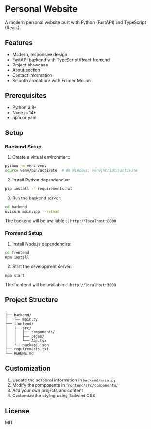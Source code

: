 # Personal Website

A modern personal website built with Python (FastAPI) and TypeScript (React).

## Features

- Modern, responsive design
- FastAPI backend with TypeScript/React frontend
- Project showcase
- About section
- Contact information
- Smooth animations with Framer Motion

## Prerequisites

- Python 3.8+
- Node.js 14+
- npm or yarn

## Setup

### Backend Setup

1. Create a virtual environment:

```bash
python -m venv venv
source venv/bin/activate  # On Windows: venv\Scripts\activate
```

2. Install Python dependencies:

```bash
pip install -r requirements.txt
```

3. Run the backend server:

```bash
cd backend
uvicorn main:app --reload
```

The backend will be available at `http://localhost:8000`

### Frontend Setup

1. Install Node.js dependencies:

```bash
cd frontend
npm install
```

2. Start the development server:

```bash
npm start
```

The frontend will be available at `http://localhost:3000`

## Project Structure

```
.
├── backend/
│   └── main.py
├── frontend/
│   ├── src/
│   │   ├── components/
│   │   ├── pages/
│   │   └── App.tsx
│   └── package.json
├── requirements.txt
└── README.md
```

## Customization

1. Update the personal information in `backend/main.py`
2. Modify the components in `frontend/src/components/`
3. Add your own projects and content
4. Customize the styling using Tailwind CSS

## License

MIT

